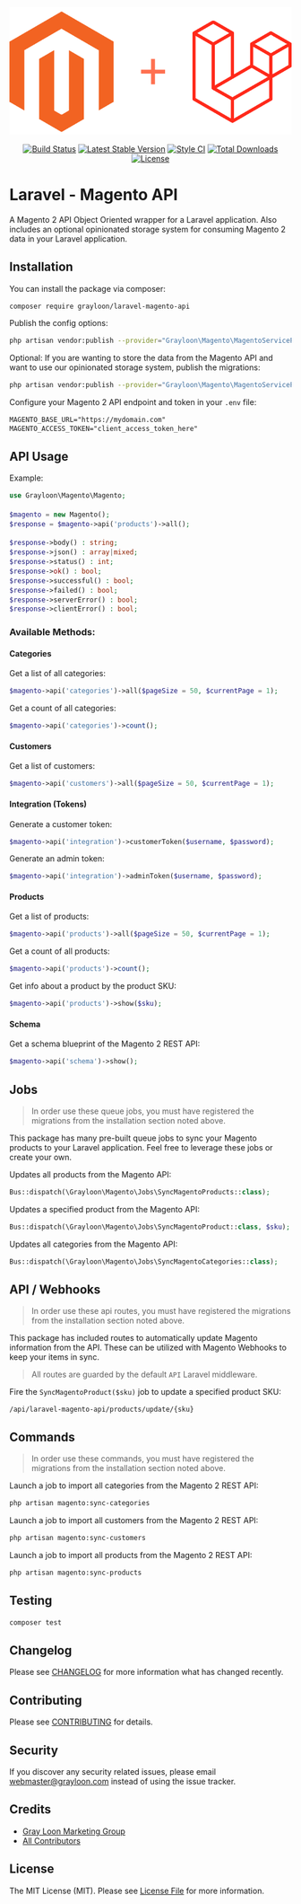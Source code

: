 
<p align="center">
  <img src="logo.png">
</p>

<p align="center">
<a href="https://github.com/grayloon/magento-laravel-api/actions"><img src="https://github.com/grayloon/magento-laravel-api/workflows/tests/badge.svg" alt="Build Status"></a>
<a href="https://packagist.org/packages/grayloon/laravel-magento-api"><img src="https://img.shields.io/packagist/v/grayloon/laravel-magento-api.svg?style=flat" alt="Latest Stable Version"></a>
<a href="https://packagist.org/packages/grayloon/laravel-magento-api"><img src="https://github.styleci.io/repos/277585119/shield?branch=master" alt="Style CI"></a>
<a href="https://packagist.org/packages/grayloon/magento-laravel-api"><img src="https://img.shields.io/packagist/dt/grayloon/laravel-magento-api?style=flat" alt="Total Downloads"></a>
<a href="https://packagist.org/packages/grayloon/laravel-magento-api"><img src="https://img.shields.io/badge/License-MIT-brightgreen.svg" alt="License"></a>
</p>

# Laravel - Magento API

A Magento 2 API Object Oriented wrapper for a Laravel application. Also includes an optional opinionated storage system for 
consuming Magento 2 data in your Laravel application.

## Installation

You can install the package via composer:

```bash q
composer require grayloon/laravel-magento-api
```

Publish the config options:
```bash
php artisan vendor:publish --provider="Grayloon\Magento\MagentoServiceProvider" --tag="config"
```

Optional:
If you are wanting to store the data from the Magento API and want to use our opinionated storage system, publish the migrations:
```bash
php artisan vendor:publish --provider="Grayloon\Magento\MagentoServiceProvider" --tag="migrations"
```

Configure your Magento 2 API endpoint and token in your `.env` file:
```
MAGENTO_BASE_URL="https://mydomain.com"
MAGENTO_ACCESS_TOKEN="client_access_token_here"
```

## API Usage

Example:
```php
use Grayloon\Magento\Magento;

$magento = new Magento();
$response = $magento->api('products')->all();

$response->body() : string;
$response->json() : array|mixed;
$response->status() : int;
$response->ok() : bool;
$response->successful() : bool;
$response->failed() : bool;
$response->serverError() : bool;
$response->clientError() : bool;
```

### Available Methods:

#### Categories

Get a list of all categories:
```php
$magento->api('categories')->all($pageSize = 50, $currentPage = 1);
```

Get a count of all categories:
```php
$magento->api('categories')->count(); 
```

#### Customers

Get a list of customers:
```php
$magento->api('customers')->all($pageSize = 50, $currentPage = 1);
```

#### Integration (Tokens)

Generate a customer token:
```php
$magento->api('integration')->customerToken($username, $password);
```

Generate an admin token:
```php
$magento->api('integration')->adminToken($username, $password);
```

#### Products
Get a list of products:
```php
$magento->api('products')->all($pageSize = 50, $currentPage = 1); 
```

Get a count of all products:
```php
$magento->api('products')->count(); 
```

Get info about a product by the product SKU:
```php
$magento->api('products')->show($sku);
```

#### Schema
Get a schema blueprint of the Magento 2 REST API:
```php
$magento->api('schema')->show(); 
```

## Jobs

> In order use these queue jobs, you must have registered the migrations from the installation section noted above.

This package has many pre-built queue jobs to sync your Magento products to your Laravel application. Feel free to leverage these jobs or create your own.

Updates all products from the Magento API:
```php
Bus::dispatch(\Grayloon\Magento\Jobs\SyncMagentoProducts::class);
```

Updates a specified product from the Magento API:
```php
Bus::dispatch(\Grayloon\Magento\Jobs\SyncMagentoProduct::class, $sku);
```

Updates all categories from the Magento API:
```php
Bus::dispatch(\Grayloon\Magento\Jobs\SyncMagentoCategories::class);
```


## API / Webhooks

> In order use these api routes, you must have registered the migrations from the installation section noted above.

This package has included routes to automatically update Magento information from the API. These can be utilized with Magento Webhooks to keep your items in sync.

> All routes are guarded by the default `API` Laravel middleware.

Fire the `SyncMagentoProduct($sku)` job to update a specified product SKU:
```
/api/laravel-magento-api/products/update/{sku}
```


## Commands

> In order use these commands, you must have registered the migrations from the installation section noted above.

Launch a job to import all categories from the Magento 2 REST API:
```bash
php artisan magento:sync-categories
```

Launch a job to import all customers from the Magento 2 REST API:
```bash
php artisan magento:sync-customers
```

Launch a job to import all products from the Magento 2 REST API:
```bash
php artisan magento:sync-products
```

## Testing

``` bash
composer test
```

## Changelog

Please see [CHANGELOG](CHANGELOG.md) for more information what has changed recently.

## Contributing

Please see [CONTRIBUTING](CONTRIBUTING.md) for details.

## Security

If you discover any security related issues, please email webmaster@grayloon.com instead of using the issue tracker.

## Credits

- [Gray Loon Marketing Group](https://github.com/grayloon)
- [All Contributors](../../contributors)

## License

The MIT License (MIT). Please see [License File](LICENSE.md) for more information.